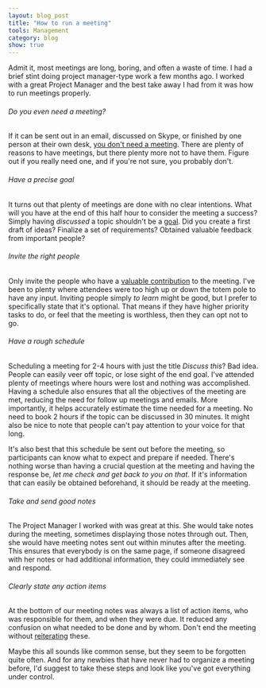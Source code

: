 ```yaml
---
layout: blog_post
title: "How to run a meeting"
tools: Management
category: blog
show: true
---
```


Admit it, most meetings are long, boring, and often a waste of time. 
I had a brief stint doing project manager-type work a few months ago. 
I worked with a great Project Manager and the best take away I had from it was how to run meetings properly.

<h6>Do you even need a meeting?</h6>
<p>
If it can be sent out in an email, discussed on Skype, or finished by one person at their own desk, 
<a href="https://hbr.org/2016/04/if-you-cant-say-what-your-meeting-will-accomplish-you-shouldnt-have-it">you don't need a meeting</a>.
There are plenty of reasons to have meetings, 
but there plenty more not to have them. 
Figure out if you really need one, and if you're not sure, you probably don't. 
</p> 

<h6>Have a precise goal</h6>
<p>
It turns out that plenty of meetings are done with no clear intentions. 
What will you have at the end of this half hour to consider the meeting a success?
Simply having <i>discussed</i> a topic shouldn't be a 
<a href="http://teamings.com/blog/how-to-sharpen-your-meeting-objective/">goal</a>.
Did you create a first draft of ideas? 
Finalize a set of requirements? 
Obtained valuable feedback from important people? 
</p>

<h6>Invite the right people</h6>
<p>
Only invite the people who have a 
<a href="https://hbr.org/2015/03/how-to-know-if-there-are-too-many-people-in-your-meeting">valuable contribution</a> 
to the meeting. 
I've been to plenty where attendees were too high up or down the totem pole to have any input. 
Inviting people simply <i>to learn</i> might be good, 
but I prefer to specifically state that it's optional. 
That means if they have higher priority tasks to do, 
or feel that the meeting is worthless, 
then they can opt not to go. 
</p>

<h6>Have a rough schedule</h6>
<p>
Scheduling a meeting for 2-4 hours with just the title <i>Discuss this</i>? 
Bad idea. 
People can easily veer off topic, or lose sight of the end goal. 
I've attended plenty of meetings where hours were lost and nothing was accomplished. 
Having a schedule also ensures that all the objectives of the meeting are met, 
reducing the need for follow up meetings and emails. 
More importantly, it helps accurately estimate the time needed for a meeting. 
No need to book 2 hours if the topic can be discussed in 30 minutes. 
It might also be nice to note that people can't pay attention to your voice for that long.
</p>

<p>
It's also best that this schedule be sent out before the meeting, 
so participants can know what to expect and prepare if needed. 
There's nothing worse than having a crucial question at the meeting 
and having the response be, <i>let me check and get back to you on that</i>. 
If it's information that can easily be obtained beforehand, 
it should be ready at the meeting. 
</p>

<h6>Take and send good notes</h6>
<p>
The Project Manager I worked with was great at this. 
She would take notes during the meeting, 
sometimes displaying those notes through out. 
Then, she would have meeting notes sent out within minutes after the meeting. 
This ensures that everybody is on the same page, 
if someone disagreed with her notes or had additional information, 
they could immediately see and respond. 
</p>

<h6>Clearly state any action items</h6>
<p>
At the bottom of our meeting notes was always a list of action items, 
who was responsible for them, and when they were due. 
It reduced any confusion on what needed to be done and by whom. 
Don't end the meeting without 
<a href="https://hbr.org/2016/04/dont-end-a-meeting-without-doing-these-3-things">reiterating</a> 
these.  
</p>

<p>
Maybe this all sounds like common sense, but they seem to be forgotten quite often. 
And for any newbies that have never had to organize a meeting before, 
I'd suggest to take these steps and look like you've got everything under control. 
</p>


